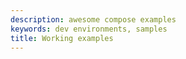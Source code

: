 ```yaml
---
description: awesome compose examples
keywords: dev environments, samples
title: Working examples
--- 
```


